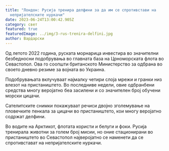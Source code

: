 ```yaml
---
title: "Лондон: Русија тренира делфини за да им се спротивстави на
  непријателските нуркачи"
date: 2023-06-24T13:00:42.905Z
category: свет
featured: true
featuredImage: ../img/3-rus-trenira-delfini.jpg
author: Вардарски
---
```

Од летото 2022 година, руската морнарица инвестира во значителни безбедносни подобрувања во главната база на Црноморската флота во Севастопол. Ова го соопшти британското Министерство за одбрана во своето дневно резиме за војната во Украина.

Подобрувањата вклучуваат најмалку четири слоја мрежи и гранки низ влезот на пристаништето. Во последниве недели, овие одбранбени средства многу веројатно беа засилени и со значителен број обучени морски цицачи.

Сателитските снимки покажуваат речиси двојно зголемување на пловечките пенкала за цицачи во пристаништето, кои многу веројатно содржат делфини.

Во водите на Арктикот, флотата користи и белуги и фоки. Русија тренирала животни за голем број мисии, но оние стационирани во пристаништето во Севастопол најверојатно се наменети да се спротивстават на непријателските нуркачи.